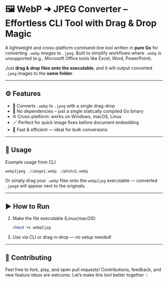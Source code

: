 # 🖼️ WebP ➜ JPEG Converter – Effortless CLI Tool with Drag & Drop Magic

A lightweight and cross-platform command-line tool written in **pure Go** for converting `.webp` images to `.jpeg`. Built to simplify workflows where `.webp` is unsupported (e.g., Microsoft Office tools like Excel, Word, PowerPoint).

Just **drag & drop files onto the executable**, and it will output converted `.jpeg` images to the **same folder**.

---

## ⚙️ Features

- 🔄 Converts `.webp` to `.jpeg` with a single drag-drop
- 🧼 No dependencies – just a single statically compiled Go binary
- 🌐 Cross-platform: works on Windows, macOS, Linux
- 🪄 Perfect for quick image fixes before document embedding
- 🚀 Fast & efficient — ideal for bulk conversions

---

## 🔧 Usage

Example usage from CLI
```bash
webp2jpeg ./image1.webp ./photo2.webp
```

Or simply drag your `.webp` files onto the `webp2jpg` executable — converted `.jpeg`s will appear next to the originals.

---

## ▶️ How to Run

2. Make the file executable (Linux/macOS):  
   ```bash
   chmod +x webp2jpg
   ```
3. Use via CLI or drag-n-drop — no setup needed!

---



## 🤝 Contributing

Feel free to fork, play, and open pull requests! Contributions, feedback, and new feature ideas are welcome. Let’s make this tool better together 💡

